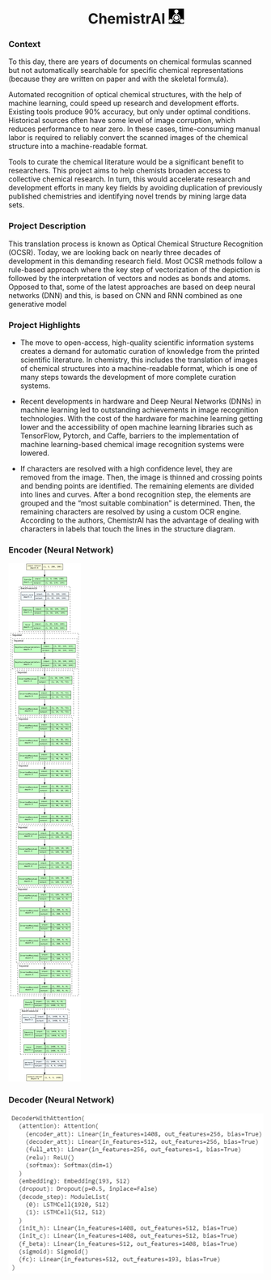 <h1 align="center">
<b>ChemistrAI</b>
<img height="30em" width="30em" src="icono chemistrai.png" />
</h1>

<h3 align="left">
<b>Context</b>
</h3>

To this day, there are years of documents on chemical formulas scanned but not automatically searchable for specific chemical representations (because they are written on paper and with the skeletal formula).

Automated recognition of optical chemical structures, with the help of machine learning, could speed up research and development efforts. Existing tools produce 90% accuracy, but only under optimal conditions. Historical sources often have some level of image corruption, which reduces performance to near zero. In these cases, time-consuming manual labor is required to reliably convert the scanned images of the chemical structure into a machine-readable format.

Tools to curate the chemical literature would be a significant benefit to researchers. This project aims to help chemists broaden access to collective chemical research. In turn, this would accelerate research and development efforts in many key fields by avoiding duplication of previously published chemistries and identifying novel trends by mining large data sets.

<h3 align="left">
<b>Project Description</b>
</h3>

This translation process is known as Optical Chemical Structure Recognition (OCSR). Today, we are looking back on nearly three decades of development in this demanding research field. Most OCSR methods follow a rule-based approach where the key step of vectorization of the depiction is followed by the interpretation of vectors and nodes as bonds and atoms. Opposed to that, some of the latest approaches are based on deep neural networks (DNN) and this, is based on CNN and RNN combined as one generative model

<h3 align="left">
<b>Project Highlights</b>
</h3>

* The move to open-access, high-quality scientific information systems creates a demand for automatic curation of knowledge from the printed scientific literature. In chemistry, this includes the translation of images of chemical structures into a machine-readable format, which is one of many steps towards the development of more complete curation systems.

* Recent developments in hardware and Deep Neural Networks (DNNs) in machine learning led to outstanding achievements in image recognition technologies. With the cost of the hardware for machine learning getting lower and the accessibility of open machine learning libraries such as TensorFlow, Pytorch, and Caffe, barriers to the implementation of machine learning-based chemical image recognition systems were lowered.

* If characters are resolved with a high confidence level, they are removed from the image. Then, the image is thinned and crossing points and bending points are identified. The remaining elements are divided into lines and curves. After a bond recognition step, the elements are grouped and the “most suitable combination” is determined. Then, the remaining characters are resolved by using a custom OCR engine. According to the authors, ChemistrAI has the advantage of dealing with characters in labels that touch the lines in the structure diagram.

<h3 align="left">
<b>Encoder (Neural Network)</b>
</h3>
<img src="Encoder - Neural Network.png" />

<h3 align="left">
<b>Decoder (Neural Network)</b>
</h3>
<img src="Decoder - Neural Network.png" />
